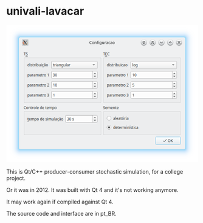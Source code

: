 univali-lavacar
===============

![screenshot](docs/screenshot.png "screenshot")

This is Qt/C++ producer-consumer stochastic simulation, for a college project.

Or it was in 2012.
It was built with Qt 4 and it's not working anymore.

It may work again if compiled against Qt 4.

The source code and interface are in pt_BR.


